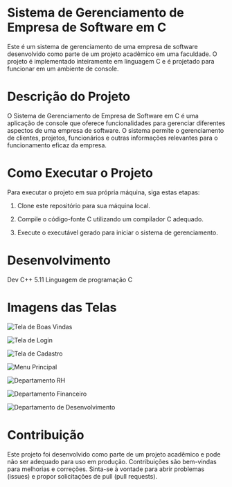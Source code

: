 # Sistema de Gerenciamento de Empresa de Software em C
Este é um sistema de gerenciamento de uma empresa de software desenvolvido como parte de um projeto acadêmico em uma faculdade. 
O projeto é implementado inteiramente em linguagem C e é projetado para funcionar em um ambiente de console.

# Descrição do Projeto
O Sistema de Gerenciamento de Empresa de Software em C é uma aplicação de console que oferece funcionalidades para gerenciar diferentes aspectos de uma empresa de software. O sistema permite o gerenciamento de clientes, projetos, funcionários e outras informações relevantes para o funcionamento eficaz da empresa.

# Como Executar o Projeto

Para executar o projeto em sua própria máquina, siga estas etapas:

1. Clone este repositório para sua máquina local.

2. Compile o código-fonte C utilizando um compilador C adequado.

3. Execute o executável gerado para iniciar o sistema de gerenciamento.

# Desenvolvimento

Dev C++ 5.11
Linguagem de programação C

# Imagens das Telas

![Tela de Boas Vindas](https://github.com/vxsk/Sistema-de-Gerenciamento/assets/71227147/6e87e719-ca20-4640-b524-6f4ffe55a495)

![Tela de Login](https://github.com/vxsk/Sistema-de-Gerenciamento/assets/71227147/6c8f4c6f-789b-4c2e-9cc0-57823a3d0b37)

![Tela de Cadastro](https://github.com/vxsk/Sistema-de-Gerenciamento/assets/71227147/f4ed6f58-e546-4653-88bc-5db965812f89)

![Menu Principal](https://github.com/vxsk/Sistema-de-Gerenciamento/assets/71227147/2deb9de7-8279-4f83-b782-2552e9b4bc8c)

![Departamento RH](https://github.com/vxsk/Sistema-de-Gerenciamento/assets/71227147/db8b0178-d4a4-45a6-985a-71a0cf42ae8b)

![Departamento Financeiro](https://github.com/vxsk/Sistema-de-Gerenciamento/assets/71227147/9de16bf9-1cfd-4053-a509-77167c141631)

![Departamento de Desenvolvimento](https://github.com/vxsk/Sistema-de-Gerenciamento/assets/71227147/14626057-cd93-44ab-9594-089aa0777409)

# Contribuição
Este projeto foi desenvolvido como parte de um projeto acadêmico e pode não ser adequado para uso em produção. 
Contribuições são bem-vindas para melhorias e correções. Sinta-se à vontade para abrir problemas (issues) e propor solicitações de pull (pull requests).
